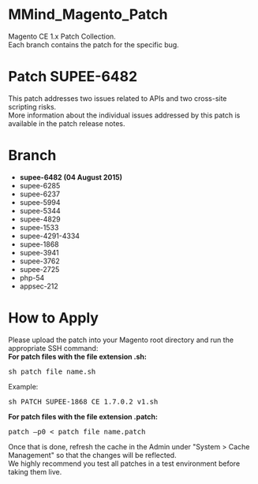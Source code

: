 MMind_Magento_Patch
==================

Magento CE 1.x Patch Collection.<br />
Each branch contains the patch for the specific bug.

# Patch SUPEE-6482

This patch addresses two issues related to APIs and two cross-site scripting risks.<br />
More information about the individual issues addressed by this patch is available in the patch release notes.

# Branch

- **supee-6482 (04 August 2015)**
- supee-6285
- supee-6237
- supee-5994
- supee-5344
- supee-4829
- supee-1533
- supee-4291-4334
- supee-1868
- supee-3941
- supee-3762
- supee-2725
- php-54
- appsec-212

# How to Apply

Please upload the patch into your Magento root directory and run the appropriate SSH command:<br />
**For patch files with the file extension .sh:** 

<pre>
sh patch_file_name.sh
</pre>

Example: 
<pre>
sh PATCH_SUPEE-1868_CE_1.7.0.2_v1.sh
</pre>

**For patch files with the file extension .patch:**

<pre>
patch –p0 < patch_file_name.patch
</pre>

Once that is done, refresh the cache in the Admin under "System > Cache Management" so that the changes will be reflected.<br />
We highly recommend you test all patches in a test environment before taking them live.
